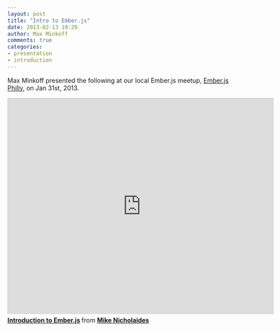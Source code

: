 ```yaml
---
layout: post
title: "Intro to Ember.js"
date: 2013-02-13 19:29
author: Max Minkoff
comments: true
categories:
- presentation
- introduction
---
```


Max Minkoff presented the following at our local Ember.js meetup, [Ember.js Philly][ember-philly], on Jan 31st, 2013.

<iframe src="http://www.slideshare.net/slideshow/embed_code/16516116" width="597" height="486" frameborder="0" marginwidth="0" marginheight="0" scrolling="no" style="border:1px solid #CCC;border-width:1px 1px 0;margin-bottom:5px" allowfullscreen webkitallowfullscreen mozallowfullscreen> </iframe> <div style="margin-bottom:5px"> <strong> <a href="http://www.slideshare.net/MikeNicholaides/intro-to-emberjs" title="Introduction to Ember.js" target="_blank">Introduction to Ember.js</a> </strong> from <strong><a href="http://www.slideshare.net/MikeNicholaides" target="_blank">Mike Nicholaides</a></strong> </div>

[ember-philly]: www.meetup.com/Emberjs-Philly/
